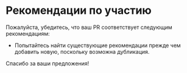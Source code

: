 # Рекомендации по участию

Пожалуйста, убедитесь, что ваш PR соответствует следующим рекомендациям:

- Попытайтесь найти существующие рекомендации прежде чем добавить новую, поскольку возможна дубликация.

Спасибо за ваши предложения!
